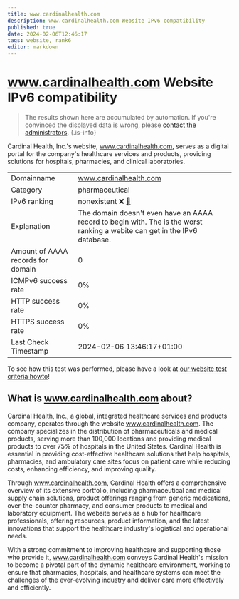 ```yaml
---
title: www.cardinalhealth.com
description: www.cardinalhealth.com Website IPv6 compatibility
published: true
date: 2024-02-06T12:46:17
tags: website, rank6
editor: markdown
---
```


# www.cardinalhealth.com Website IPv6 compatibility

> The results shown here are accumulated by automation. If you're convinced the displayed data is wrong, please [contact the administrators](/howto/chat). 
{.is-info}

Cardinal Health, Inc.'s website, www.cardinalhealth.com, serves as a digital portal for the company's healthcare services and products, providing solutions for hospitals, pharmacies, and clinical laboratories.


|   |   |
| - | - |
| Domainname | www.cardinalhealth.com
| Category | pharmaceutical |
| IPv6 ranking | nonexistent :x: [🔗](/howto/ranking) |
| Explanation | The domain doesn't even have an AAAA record to begin with. The is the worst ranking a webite can get in the IPv6 database. |
| Amount of AAAA records for domain | 0 |
| ICMPv6 success rate | 0%|
| HTTP success rate | 0% |
| HTTPS success rate | 0% |
| Last Check Timestamp | 2024-02-06 13:46:17+01:00 |

To see how this test was performed, please have a look at [our website test criteria howto](/howto/testcriteria/website)!


## What is www.cardinalhealth.com about?
Cardinal Health, Inc., a global, integrated healthcare services and products company, operates through the website www.cardinalhealth.com. The company specializes in the distribution of pharmaceuticals and medical products, serving more than 100,000 locations and providing medical products to over 75% of hospitals in the United States. Cardinal Health is essential in providing cost-effective healthcare solutions that help hospitals, pharmacies, and ambulatory care sites focus on patient care while reducing costs, enhancing efficiency, and improving quality.

Through www.cardinalhealth.com, Cardinal Health offers a comprehensive overview of its extensive portfolio, including pharmaceutical and medical supply chain solutions, product offerings ranging from generic medications, over-the-counter pharmacy, and consumer products to medical and laboratory equipment. The website serves as a hub for healthcare professionals, offering resources, product information, and the latest innovations that support the healthcare industry's logistical and operational needs.

With a strong commitment to improving healthcare and supporting those who provide it, www.cardinalhealth.com conveys Cardinal Health's mission to become a pivotal part of the dynamic healthcare environment, working to ensure that pharmacies, hospitals, and healthcare systems can meet the challenges of the ever-evolving industry and deliver care more effectively and efficiently.



